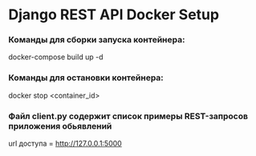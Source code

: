 # Django REST API Docker Setup

### Команды для сборки запуска контейнера:
docker-compose build up -d

### Команды для остановки контейнера:
docker stop <container_id>

### Файл client.py содержит список примеры REST-запросов приложения обьявлений
url доступа = http://127.0.0.1:5000